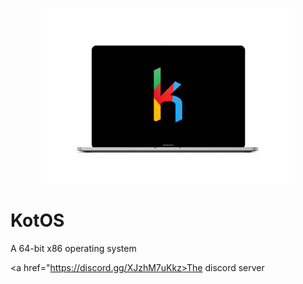 <p align="center">
	<img src="/Meta/Images/Logo/371D3AB5-4CFA-46D3-9C26-DC4081C0F03A.png?raw=true" width="406px" height="281px" /> 
</p>

# KotOS
A 64-bit x86 operating system

<a href="https://discord.gg/XJzhM7uKkz>The discord server</a>

